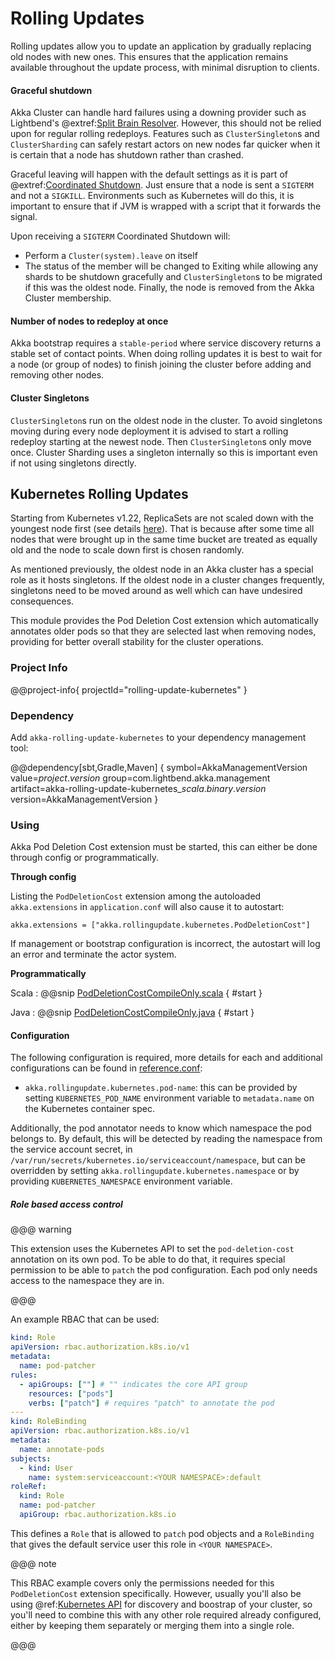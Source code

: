 # Rolling Updates

Rolling updates allow you to update an application by gradually replacing old nodes with new ones. This ensures that the application remains available throughout the update process, with minimal disruption to clients.

#### Graceful shutdown

Akka Cluster can handle hard failures using a downing provider such as Lightbend's @extref:[Split Brain Resolver](akka:split-brain-resolver.html).
However, this should not be relied upon for regular rolling redeploys. Features such as `ClusterSingleton`s and `ClusterSharding`
can safely restart actors on new nodes far quicker when it is certain that a node has shutdown rather than crashed.

Graceful leaving will happen with the default settings as it is part of @extref:[Coordinated Shutdown](akka:actors.html#coordinated-shutdown).
Just ensure that a node is sent a `SIGTERM` and not a `SIGKILL`. Environments such as Kubernetes will do this, it is important to ensure
that if JVM is wrapped with a script that it forwards the signal.

Upon receiving a `SIGTERM` Coordinated Shutdown will:

* Perform a `Cluster(system).leave` on itself
* The status of the member will be changed to Exiting while allowing any shards to be shutdown gracefully and
  `ClusterSingleton`s to be migrated if this was the oldest node. Finally, the node is removed from the Akka Cluster membership.


#### Number of nodes to redeploy at once

Akka bootstrap requires a `stable-period` where service discovery returns a stable set of contact points. When doing rolling
updates it is best to wait for a node (or group of nodes) to finish joining the cluster before adding and removing other nodes.

#### Cluster Singletons

`ClusterSingleton`s run on the oldest node in the cluster. To avoid singletons moving during every node deployment it is advised
to start a rolling redeploy starting at the newest node. Then `ClusterSingleton`s only move once. Cluster Sharding uses a singleton internally so this is important even if not using singletons directly.


## Kubernetes Rolling Updates

Starting from Kubernetes v1.22, ReplicaSets are not scaled down with the youngest node first (see details [here](https://github.com/kubernetes/enhancements/tree/master/keps/sig-apps/2185-random-pod-select-on-replicaset-downscale)). That is because after some time all nodes that were brought up in the same time bucket are treated as equally old and the node to scale down first is chosen randomly.

As mentioned previously, the oldest node in an Akka cluster has a special role as it hosts singletons. If the oldest node in a cluster changes frequently, singletons need to be moved around as well which can have undesired consequences.

This module provides the Pod Deletion Cost extension which automatically annotates older pods so that they are selected last when removing nodes, providing for better overall stability for the cluster operations.

### Project Info

@@project-info{ projectId="rolling-update-kubernetes" }


### Dependency

Add `akka-rolling-update-kubernetes` to your dependency management tool:

@@dependency[sbt,Gradle,Maven] {
symbol=AkkaManagementVersion
value=$project.version$
group=com.lightbend.akka.management
artifact=akka-rolling-update-kubernetes_$scala.binary.version$
version=AkkaManagementVersion
}


### Using

Akka Pod Deletion Cost extension must be started, this can either be done through config or programmatically.

**Through config**

Listing the `PodDeletionCost` extension among the autoloaded `akka.extensions` in `application.conf` will also cause it to autostart:

```
akka.extensions = ["akka.rollingupdate.kubernetes.PodDeletionCost"]
```

If management or bootstrap configuration is incorrect, the autostart will log an error and terminate the actor system.

**Programmatically**

Scala
:  @@snip [PodDeletionCostCompileOnly.scala](/rolling-update-kubernetes/src/test/scala/doc/akka/rollingupdate/kubernetes/PodDeletionCostCompileOnly.scala) { #start }

Java
:  @@snip [PodDeletionCostCompileOnly.java](/rolling-update-kubernetes/src/test/java/jdoc/akka/rollingupdate/kubernetes/PodDeletionCostCompileOnly.java) { #start }


#### Configuration

The following configuration is required, more details for each and additional configurations can be found in [reference.conf](https://github.com/akka/akka-management/blob/main/rolling-updates-kubernetes/src/main/resources/reference.conf):

* `akka.rollingupdate.kubernetes.pod-name`: this can be provided by setting `KUBERNETES_POD_NAME` environment variable to `metadata.name` on the Kubernetes container spec.

Additionally, the pod annotator needs to know which namespace the pod belongs to. By default, this will be detected by reading the namespace
from the service account secret, in `/var/run/secrets/kubernetes.io/serviceaccount/namespace`, but can be overridden by
setting `akka.rollingupdate.kubernetes.namespace` or by providing `KUBERNETES_NAMESPACE` environment variable.

##### Role based access control

@@@ warning

This extension uses the Kubernetes API to set the `pod-deletion-cost` annotation on its own pod. To be able to do that, it requires special permission to be able to `patch` the pod configuration. Each pod only needs access to the namespace they are in.

@@@

An example RBAC that can be used:
```yaml
kind: Role
apiVersion: rbac.authorization.k8s.io/v1
metadata:
  name: pod-patcher
rules:
  - apiGroups: [""] # "" indicates the core API group
    resources: ["pods"]
    verbs: ["patch"] # requires "patch" to annotate the pod
---
kind: RoleBinding
apiVersion: rbac.authorization.k8s.io/v1
metadata:
  name: annotate-pods
subjects:
  - kind: User
    name: system:serviceaccount:<YOUR NAMESPACE>:default
roleRef:
  kind: Role
  name: pod-patcher
  apiGroup: rbac.authorization.k8s.io
```

This defines a `Role` that is allowed to `patch` pod objects and a `RoleBinding`
that gives the default service user this role in `<YOUR NAMESPACE>`.

@@@ note

This RBAC example covers only the permissions needed for this `PodDeletionCost` extension specifically. However, usually you'll also be using @ref:[Kubernetes API](bootstrap/kubernetes-api.md) for discovery and boostrap of your cluster, so you'll need to combine this with any other role required already configured, either by keeping them separately or merging them into a single role.

@@@



